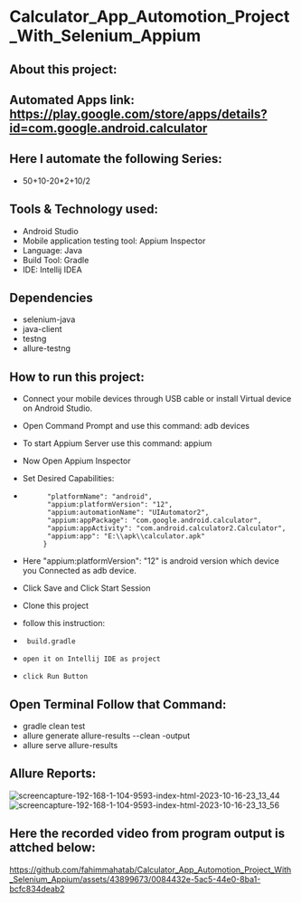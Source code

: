 # Calculator_App_Automotion_Project_With_Selenium_Appium
## About this project:
## Automated Apps link: https://play.google.com/store/apps/details?id=com.google.android.calculator
## Here I automate the following Series:
- 50+10-20*2+10/2

## Tools & Technology used:
- Android Studio
- Mobile application testing tool: Appium Inspector
- Language: Java
- Build Tool: Gradle
- IDE: Intellij IDEA
 
 ## Dependencies
- selenium-java
- java-client
- testng
- allure-testng

## How to run this project:
- Connect your mobile devices through USB cable or install Virtual device on Android Studio.
- Open Command Prompt and use this command: adb devices
- To start Appium Server use this command: appium
- Now Open Appium Inspector
- Set Desired Capabilities:
- ``` {
        "platformName": "android",
        "appium:platformVersion": "12",
        "appium:automationName": "UIAutomator2",
        "appium:appPackage": "com.google.android.calculator",
        "appium:appActivity": "com.android.calculator2.Calculator",
        "appium:app": "E:\\apk\\calculator.apk"
       } 
- Here "appium:platformVersion": "12" is android version which device you Connected as adb device.
- Click Save and Click Start Session
  
- Clone this project
- follow this instruction:
- ```  build.gradle ```
- ``` open it on Intellij IDE as project ```
- ``` click Run Button ```
  
## Open Terminal Follow that Command:
- gradle clean test
- allure generate allure-results --clean -output
- allure serve allure-results 
  
## Allure Reports:
![screencapture-192-168-1-104-9593-index-html-2023-10-16-23_13_44](https://github.com/fahimmahatab/Calculator_App_Automotion_Project_With_Selenium_Appium/assets/43899673/68430a07-e1c5-4eed-93cb-0f67d64e5699)
![screencapture-192-168-1-104-9593-index-html-2023-10-16-23_13_56](https://github.com/fahimmahatab/Calculator_App_Automotion_Project_With_Selenium_Appium/assets/43899673/901fc513-5078-458b-89d3-cc98b772b587)

## Here the recorded video from program output is attched below:
https://github.com/fahimmahatab/Calculator_App_Automotion_Project_With_Selenium_Appium/assets/43899673/0084432e-5ac5-44e0-8ba1-bcfc834deab2

